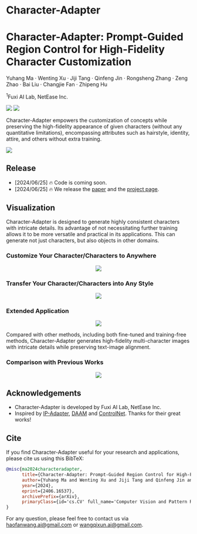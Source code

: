 # Character-Adapter<div align="center">
<h1>Character-Adapter: Prompt-Guided Region Control for High-Fidelity Character Customization</h1>

Yuhang Ma · Wenting Xu · Jiji Tang · Qinfeng Jin · Rongsheng Zhang · Zeng Zhao · Bai Liu · Changjie Fan · Zhipeng Hu 


<sup>1</sup>Fuxi AI Lab, NetEase Inc.

<a href='https://character-adapter.github.io/'><img src='https://img.shields.io/badge/Project-Page-green'></a>
<a href='https://arxiv.org/abs/2406.16537'><img src='https://img.shields.io/badge/Technique-Report-red'></a>

</div>

Character-Adapter empowers the customization of concepts while preserving the high-fidelity appearance of given characters (without any quantitative limitations), encompassing attributes such as hairstyle, identity, attire, and others without extra training.

<img src='assets/intro.jpg'>

## Release
- [2024/06/25] 🔥 Code is coming soon.
- [2024/06/25] 🔥 We release the [paper](https://arxiv.org/abs/2406.16537) and the [project page](https://character-adapter.github.io/).


## Visualization
Character-Adapter is designed to generate highly consistent characters with intricate details. Its advantage of not necessitating further training allows it to be more versatile and practical in its applications. This can generate not just characters, but also objects in other domains.

### Customize Your Character/Characters to Anywhere

<p align="center">
  <img src="assets/additional_result.png">
</p>

### Transfer Your Character/Characters into Any Style

<p align="center">
  <img src="assets/person_style.png">
</p>

### Extended Application


<p align="center">
  <img src="assets/application.png">
</p>
Compared with other methods, including both fine-tuned and training-free methods, Character-Adapter generates high-fidelity multi-character images with intricate details while preserving text-image alignment. 

### Comparison with Previous Works

<p align="center">
  <img src="assets/showcase.png">
</p>



## Acknowledgements
- Character-Adapter is developed by Fuxi AI Lab, NetEase Inc.
- Inspired by [IP-Adapter](https://github.com/tencent-ailab/IP-Adapter), [DAAM](https://github.com/castorini/daam) and [ControlNet](https://github.com/lllyasviel/ControlNet). Thanks for their great works!


## Cite
If you find Character-Adapter useful for your research and applications, please cite us using this BibTeX:

```bibtex
@misc{ma2024characteradapter,
      title={Character-Adapter: Prompt-Guided Region Control for High-Fidelity Character Customization}, 
      author={Yuhang Ma and Wenting Xu and Jiji Tang and Qinfeng Jin and Rongsheng Zhang and Zeng Zhao and Changjie Fan and Zhipeng Hu},
      year={2024},
      eprint={2406.16537},
      archivePrefix={arXiv},
      primaryClass={id='cs.CV' full_name='Computer Vision and Pattern Recognition' is_active=True alt_name=None in_archive='cs' is_general=False description='Covers image processing, computer vision, pattern recognition, and scene understanding. Roughly includes material in ACM Subject Classes I.2.10, I.4, and I.5.'}
}
```

For any question, please feel free to contact us via haofanwang.ai@gmail.com or wangqixun.ai@gmail.com.
